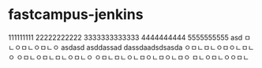 # fastcampus-jenkins
111111111
22222222222
3333333333333
4444444444
5555555555
asd
ㅁㄴㅇㅁㄴㅇㅁㄴㅇ
asdasd
asddassad
dassdaadsdsasda
ㅇㅁㄴㅁㄴㅇㅁㅇㄴㅁㄴㅇ
ㅇㅁㄴㅇㅁㄴㅁㄴㅇㅁㄴㅇ
ㅇㅁㄴㅁㄴㅇㄴㅁㅇㄴㅁㅇㄴㅁㅇ
ㅁㄴㅇㅁㄴㅇㅇㅁㄴ
